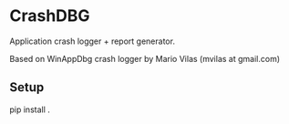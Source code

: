 # CrashDBG

Application crash logger + report generator. 

Based on WinAppDbg crash logger by Mario Vilas (mvilas at gmail.com)

## Setup

pip install .